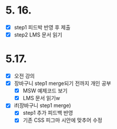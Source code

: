 # 5. 16.

- [x] step1 피드박 반영 후 제출
- [x] step2 LMS 문서 읽기

# 5.17.

- [x] 오전 강의
- [x] 장바구니 step1 merge되기 전까지 개인 공부
  - [x] MSW 예제코드 보기
  - [x] LMS 문서 읽기w
- [x] if(장바구니 step1 merge)
  - [x] step1 추가 피드백 반영
  - [x] 기존 CSS 피그마 시안에 맞추어 수정
